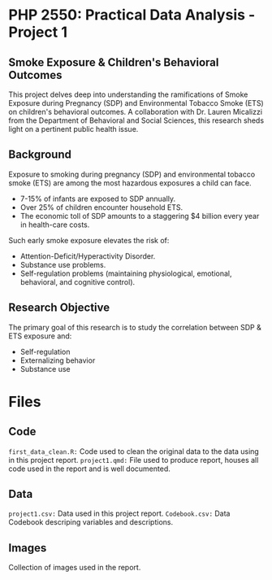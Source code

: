 # PHP 2550: Practical Data Analysis - Project 1

## Smoke Exposure & Children's Behavioral Outcomes
This project delves deep into understanding the ramifications of Smoke Exposure during Pregnancy (SDP) and Environmental Tobacco Smoke (ETS) on children's behavioral outcomes. A collaboration with Dr. Lauren Micalizzi from the Department of Behavioral and Social Sciences, this research sheds light on a pertinent public health issue.

## Background
Exposure to smoking during pregnancy (SDP) and environmental tobacco smoke (ETS) are among the most hazardous exposures a child can face.

- 7-15% of infants are exposed to SDP annually.
- Over 25% of children encounter household ETS.
- The economic toll of SDP amounts to a staggering $4 billion every year in health-care costs.

Such early smoke exposure elevates the risk of:

- Attention-Deficit/Hyperactivity Disorder.
- Substance use problems.
- Self-regulation problems (maintaining physiological, emotional, behavioral, and cognitive control).

## Research Objective
The primary goal of this research is to study the correlation between SDP & ETS exposure and:

- Self-regulation
- Externalizing behavior
- Substance use

# Files
## Code
`first_data_clean.R:` Code used to clean the original data to the data using in this project report.
`project1.qmd:` File used to produce report, houses all code used in the report and is well documented.

## Data
`project1.csv:` Data used in this project report.
`Codebook.csv:` Data Codebook descriping variables and descriptions.

## Images
Collection of images used in the report.
